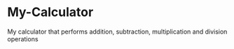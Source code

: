 # My-Calculator
My calculator that performs addition, subtraction, multiplication and division operations
